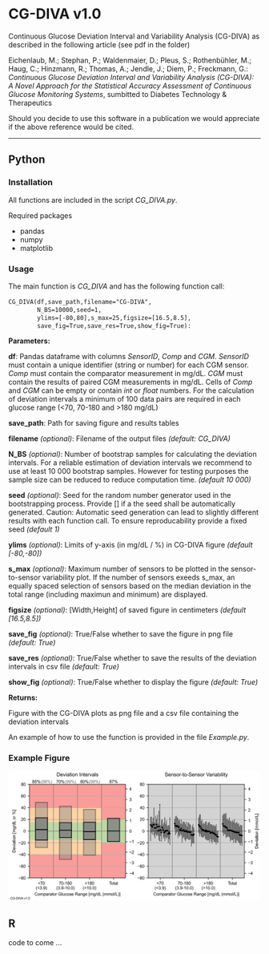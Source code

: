# CG-DIVA v1.0
Continuous Glucose Deviation Interval and Variability Analysis (CG-DIVA) as described in the following article (see pdf in the folder)

Eichenlaub, M.; Stephan, P.; Waldenmaier, D.; Pleus, S.; Rothenbühler, M.; Haug, C.; Hinzmann, R.; Thomas, A.; Jendle, J.; Diem, P.; Freckmann, G.: *Continuous Glucose Deviation Interval and Variability Analysis (CG-DIVA): A Novel Approach for the Statistical Accuracy Assessment of Continuous Glucose Monitoring Systems*, sumbitted to Diabetes Technology & Therapeutics 

Should you decide to use this software in a publication we would appreciate if the above reference would be cited.

---

## Python
### Installation
All functions are included in the script *CG_DIVA.py*. 

Required packages
* pandas
* numpy 
* matplotlib

### Usage

The main function is *CG_DIVA* and has the following function call:

```
CG_DIVA(df,save_path,filename="CG-DIVA",
        N_BS=10000,seed=1,
        ylims=[-80,80],s_max=25,figsize=[16.5,8.5],
        save_fig=True,save_res=True,show_fig=True):
```
**Parameters:**

**df**: Pandas dataframe with columns *SensorID*, *Comp* and *CGM*. *SensorID* must contain a unique identifier (string or number) for each CGM sensor. *Comp* must contain the  comparator measurement in mg/dL. *CGM* must contain the results of paired CGM measurements in mg/dL. Cells of *Comp* and *CGM* can be empty or contain *int* or *float* numbers. For the calculation of deviation intervals a minimum of 100 data pairs are required in each glucose range (<70, 70-180 and >180 mg/dL) 

**save_path**: Path for saving figure and results tables

**filename** *(optional)*: Filename of the output files *(default: CG_DIVA)*

**N_BS** *(optional)*: Number of bootstrap samples for calculating the deviation intervals. For a reliable estimation of deviation intervals we recommend to use at least 10 000 bootstrap samples. However for testing purposes the sample size can be reduced to reduce computation time. *(default 10 000)*

**seed** *(optional)*: Seed for the random number generator used in the bootstrapping process. Provide [] if a the seed shall be automatically generated. Caution: Automatic seed generation can lead to slightly different results with each function call. To ensure reproducability provide a fixed seed *(default 1)*

**ylims** *(optional)*: Limits of y-axis (in mg/dL / %) in CG-DIVA figure *(default [-80,-80])*

**s_max** *(optional)*: Maximum number of sensors to be plotted in the sensor-to-sensor variability plot. If the number of sensors exeeds s_max, an equally spaced selection of sensors based on the median deviation in the total range (including maximun and minimum) are displayed.

**figsize** *(optional)*: [Width,Height] of saved figure in centimeters *(default [16.5,8.5])*

**save_fig** *(optional)*: True/False whether to save the figure in png file *(default: True)*

**save_res** *(optional)*: True/False whether to save the results of the deviation intervals in csv file *(default: True)*

**show_fig** *(optional)*: True/False whether to display the figure *(default: True)*

**Returns:**

Figure with the CG-DIVA plots as png file and a csv file containing the deviation intervals

An example of how to use the function is provided in the file *Example.py*. 

### Example Figure

![](/CG-DIVA/Python/CG-DIVA_Test_Data.png)

## R

code to come ...

